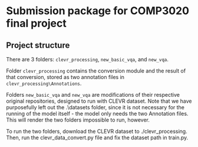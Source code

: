 # Submission package for COMP3020 final project

## Project structure

There are 3 folders: `clevr_processing`, `new_basic_vqa`, and `new_vqa`.

Folder `clevr_processing` contains the conversion module and the result of that conversion, stored as two annotation files in `clevr_processing\Annotations`.

Folders `new_basic_vqa` and `new_vqa` are modifications of their respective original repositories, designed to run with CLEVR dataset. Note that we have purposefully left out the .\datasets folder, since it is not necessary for the running of the model itself - the model only needs the two Annotation files. This will render the two folders impossible to run, however.

To run the two folders, download the CLEVR dataset to ./clevr_processing. Then, run the clevr_data_convert.py file and fix the dataset path in train.py.
